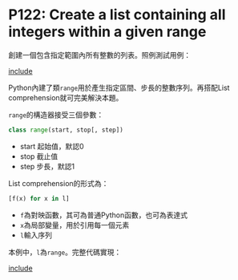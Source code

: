 # P122: Create a list containing all integers within a given range

創建一個包含指定範圍內所有整數的列表。照例測試用例：

[include](../../../tests/lists/p122_test.py)

Python內建了類`range`用於產生指定區間、步長的整數序列。再搭配List comprehension就可完美解決本題。

`range`的構造器接受三個參數：

```python
class range(start, stop[, step])
```

* start 起始值，默認0
* stop 截止值
* step 步長，默認1

List comprehension的形式為：

```python
[f(x) for x in l]
```

* `f`為對映函數，其可為普通Python函數，也可為表達式
* `x`為局部變量，用於引用每一個元素
* `l`輸入序列

本例中，`l`為`range`。完整代碼實現：

[include](../../../python99/lists/p122.py)
